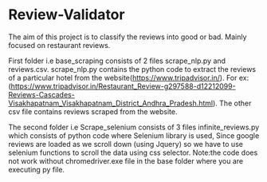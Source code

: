 # Review-Validator
The aim of this project is to classify the reviews into good or bad. Mainly focused on restaurant reviews. 

First folder i.e base_scraping consists of 2 files scrape_nlp.py and reviews.csv. scrape_nlp.py contains the python code to extract the reviews of a particular hotel from the website(https://www.tripadvisor.in/).
For ex:(https://www.tripadvisor.in/Restaurant_Review-g297588-d12212099-Reviews-Cascades-Visakhapatnam_Visakhapatnam_District_Andhra_Pradesh.html). The other csv file contains reviews scraped from the website.

The second folder i.e Scrape_selenium consists of 3 files infinite_reviews.py which consists of python code where Selenium library is used, Since google reviews are loaded as we
scroll down (using Jquery) so we have to use selenium functions to scroll the data using css selector. Note:the code does not work without chromedriver.exe file in the base folder 
where you are executing py file.
